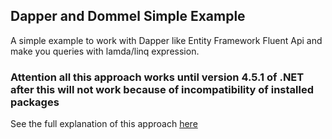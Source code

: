 ## Dapper and Dommel Simple Example

A simple example to work with Dapper like Entity Framework Fluent Api and make you queries with lamda/linq expression.

### Attention all this approach works until version 4.5.1 of .NET after this will not work because of incompatibility of installed packages

See the full explanation of this approach [here](http://filipececcon.com.br/tecnologia/c-usando-dapper-com-fluentmap-linq-e-lambda-para-consultas/)
